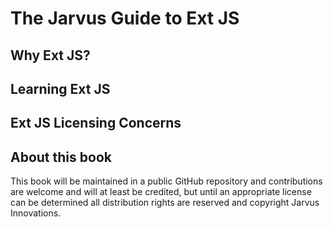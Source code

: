 # The Jarvus Guide to Ext JS

## Why Ext JS?

## Learning Ext JS

## Ext JS Licensing Concerns

## About this book
This book will be maintained in a public GitHub repository and contributions are welcome and will at least be credited, but until an appropriate license can be determined all distribution rights are reserved and copyright Jarvus Innovations.